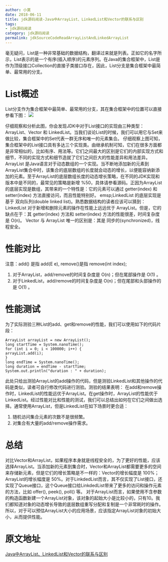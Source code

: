 ```yaml
---
author: 小莫
date: 2018-06-11
title: jdk源码阅读-Java中ArrayList、LinkedList和Vector的联系与区别
tags:
- jdk源码阅读
category: jdk源码阅读
permalink: jdkSourceCodeReadArrayListAndLinkedArrayList
---
```

毫无疑问，List是一种非常基础的数据结构，翻译过来就是列表。正如它的名字所示，List表示的是一个有序(插入顺序)的元素序列。在Java的集合框架中，List是作为顶级接口Collection的直接子类接口存在，因此，List分支是集合框架中最简单、最常用的分支。
<!-- more -->

# List概述
List分支作为集合框架中最简单、最常用的分支，其在集合框架中的位置可以直接参看下图：
![](https://image.xiaomo.info/blog/linkedArraylist.jpg)

仔细观察和分析此图，你会发现JDK中对于List接口的实现由三种类型：ArrayList、Vector 和 LinkedList。当我们谈论List的时候，我们可以用它与Set来做比较，集合框架中的Set代表一群无序和唯一的元素集合。
仔细观察上图可知，集合框架中的List接口具有多达三个实现类。由继承机制可知，它们在很多方面都是非常相似的，比如有序、用法等。它们之间最大的区别是它们的内部实现方式和细节，不同的实现方式和细节造就了它们之间巨大的性能差异和用法差异。
ArrayList 是Java语言对于动态数组的一个实现。当不断地添加新的元素到ArrayList集合中时，该集合的底层数组的长度就会动态的增长，以便能容纳新添加的元素。至于ArrayList的底层数组长度的动态增长策略，在不同的JDK实现和版本中是不同的，最常见的策略是新增 %50，具体请参看源码。正因为ArrayList的底层实现是数组，其带来的一个特性是：它的元素可以通过 getter(index) 和 setter(index) 方法直接访问，而且性能特别好。
emsp;LinkedList 的底层实现是基于 双向队列(double linked list)。熟悉数据结构的读者应该可以猜到：LinkedList 对于新增和删除元素的操作在性能上远远优于 ArrayList。但是，它的缺点在于：其 getter(index) 方法和 setter(index) 方法的性能很差，时间复杂度是 O(n)。
Vector 与 ArrayList 唯一的区别是：其是 同步的(synchronized)，线程安全。

# 性能对比
注意：add() 是指 add(E e), remove()是指 remove(int index);
1. 对于ArrayList，add/remove的时间复杂度是 O(n)；但在尾部操作是 O(1) 。
2. 对于LinkedList，add/remove的时间复杂度是 O(n)；但在尾部和头部操作的是 O(1) 。

# 性能测试
为了实际测验三种List的add、get和remove的性能，我们可以使用如下的代码片段：

```
ArrayList arrayList = new ArrayList();
long startTime = System.nanoTime();
for (int i = 0; i < 100000; i++) {
arrayList.add(i);
}
long endTime = System.nanoTime();
long duration = endTime - startTime;
System.out.println("duration : " + duration);
```

此处只给出测验ArrayList的add操作的代码，但是测验LinkedList和其他操作的代码是类似，读者可自行修改代码进行测验。测验的结果表明：
在add和remove操作时，LinkedList的性能远优于ArrayList。在get操作时，ArrayList的性能优于LinkedList。经过性能对比和性能的测试，我们可以总结出如何在它们之间做出选择。通常使用ArrayList，但是LinkedList在如下场景时更合适：
1. 随机访问集合元素的次数不是很频繁。
2. 对集合有大量的add/remove操作需求。

# 总结
对比Vector和ArrayList，如果程序本身就是线程安全的，为了更好的性能，应该选择ArrayList。当添加新的元素到集合时，Vector和ArrayList都需要更多的空间来存储新元素，但是它们的增长策略是不一样的：Vector的增长幅度是 100%；ArrayList的增长幅度是 50%。对于LinkdedList而言，其不仅实现了List接口，还实现了Queue接口，这个Queue接口给LinkdedList带来了更多的访问和操作元素的方法，比如 offer(), peek(), poll() 等。
对于ArrayList而言，如果使用不含参数的构造函数新建一个ArrayList对象，该对象的起始大小是比较小的，只有10。我们都知道对象的动态增长导致的底层数组重写分配和复制是一个非常耗时的操作。所以，对于可以预估ArrayList大小的应用场景，应该指定ArrayList对象的初始大小，从而提供性能。

# 原文地址
[Java中ArrayList、LinkedList和Vector的联系与区别](http://www.tiantianbianma.com/java-arraylist-linkedlist-vector.html/)
